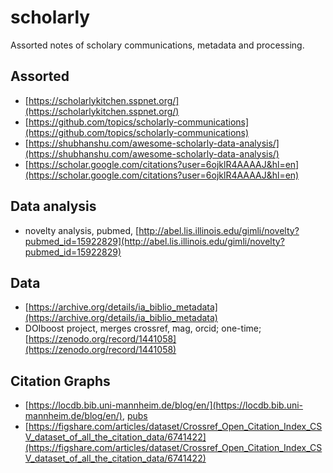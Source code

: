 # scholarly

Assorted notes of scholary communications, metadata and processing.

## Assorted

* [https://scholarlykitchen.sspnet.org/](https://scholarlykitchen.sspnet.org/)
* [https://github.com/topics/scholarly-communications](https://github.com/topics/scholarly-communications)
* [https://shubhanshu.com/awesome-scholarly-data-analysis/](https://shubhanshu.com/awesome-scholarly-data-analysis/)
* [https://scholar.google.com/citations?user=6ojklR4AAAAJ&hl=en](https://scholar.google.com/citations?user=6ojklR4AAAAJ&hl=en)

## Data analysis

* novelty analysis, pubmed, [http://abel.lis.illinois.edu/gimli/novelty?pubmed_id=15922829](http://abel.lis.illinois.edu/gimli/novelty?pubmed_id=15922829)

## Data

* [https://archive.org/details/ia_biblio_metadata](https://archive.org/details/ia_biblio_metadata)
* DOIboost project, merges crossref, mag, orcid; one-time; [https://zenodo.org/record/1441058](https://zenodo.org/record/1441058)

## Citation Graphs

* [https://locdb.bib.uni-mannheim.de/blog/en/](https://locdb.bib.uni-mannheim.de/blog/en/), [pubs](https://locdb.bib.uni-mannheim.de/blog/en/publications/)
* [https://figshare.com/articles/dataset/Crossref_Open_Citation_Index_CSV_dataset_of_all_the_citation_data/6741422](https://figshare.com/articles/dataset/Crossref_Open_Citation_Index_CSV_dataset_of_all_the_citation_data/6741422)

